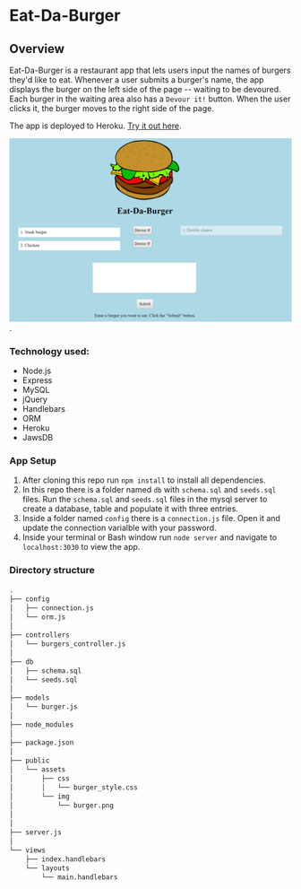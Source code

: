 # Eat-Da-Burger

## Overview
Eat-Da-Burger is a restaurant app that lets users input the names of burgers they'd like to eat. Whenever a user submits a burger's name, the app displays the burger on the left side of the page -- waiting to be devoured. Each burger in the waiting area also has a `Devour it!` button. When the user clicks it, the burger moves to the right side of the page.

The app is deployed to Heroku. [Try it out here](https://guarded-coast-90449.herokuapp.com/).

![homepage](./public/assets/img/homepage.PNG).

### Technology used:
* Node.js
* Express
* MySQL
* jQuery
* Handlebars
* ORM
* Heroku
* JawsDB

### App Setup

1. After cloning this repo run `npm install` to install all dependencies. 
2. In this repo there is a folder named `db` with `schema.sql` and `seeds.sql` files. Run the `schema.sql` and `seeds.sql` files in the mysql server to create a database, table and populate it with three entries.
3. Inside a folder named `config` there is a `connection.js` file. Open it and update the connection varialble with your password. 
4. Inside your terminal or Bash window run `node server` and navigate to `localhost:3030` to view the app. 


### Directory structure

```
.
├── config
│   ├── connection.js
│   └── orm.js
│ 
├── controllers
│   └── burgers_controller.js
│
├── db
│   ├── schema.sql
│   └── seeds.sql
│
├── models
│   └── burger.js
│ 
├── node_modules
│ 
├── package.json
│
├── public
│   └── assets
│       ├── css
│       │   └── burger_style.css
│       └── img
│           └── burger.png
│   
│
├── server.js
│
└── views
    ├── index.handlebars
    └── layouts
        └── main.handlebars
```
